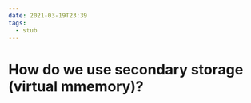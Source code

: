 ```yaml
---
date: 2021-03-19T23:39
tags: 
  - stub
---
```


# How do we use secondary storage (virtual mmemory)?


